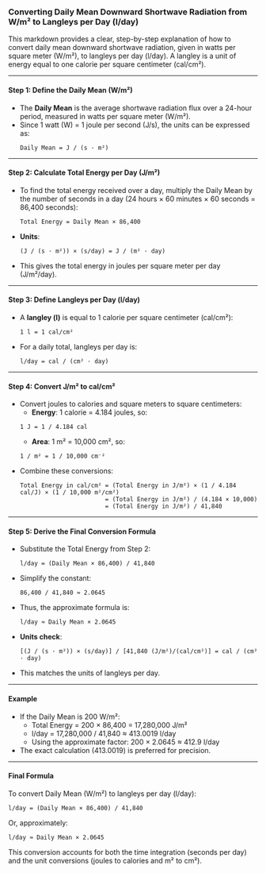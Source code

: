 
### Converting Daily Mean Downward Shortwave Radiation from W/m² to Langleys per Day (l/day)

This markdown provides a clear, step-by-step explanation of how to convert daily mean downward shortwave radiation, given in watts per square meter (W/m²), to langleys per day (l/day). A langley is a unit of energy equal to one calorie per square centimeter (cal/cm²).

---

#### Step 1: Define the Daily Mean (W/m²)
- The **Daily Mean** is the average shortwave radiation flux over a 24-hour period, measured in watts per square meter (W/m²).
- Since 1 watt (W) = 1 joule per second (J/s), the units can be expressed as:
    ```
    Daily Mean = J / (s · m²)
    ```

---

#### Step 2: Calculate Total Energy per Day (J/m²)
- To find the total energy received over a day, multiply the Daily Mean by the number of seconds in a day (24 hours × 60 minutes × 60 seconds = 86,400 seconds):
    ```
    Total Energy = Daily Mean × 86,400
    ```
- **Units**:
    ```
    (J / (s · m²)) × (s/day) = J / (m² · day)
    ```
- This gives the total energy in joules per square meter per day (J/m²/day).

---

#### Step 3: Define Langleys per Day (l/day)
- A **langley (l)** is equal to 1 calorie per square centimeter (cal/cm²):
    ```
    1 l = 1 cal/cm²
    ```
- For a daily total, langleys per day is:
    ```
    l/day = cal / (cm² · day)
    ```

---

#### Step 4: Convert J/m² to cal/cm²
- Convert joules to calories and square meters to square centimeters:
    - **Energy**: 1 calorie = 4.184 joules, so:
    ```
    1 J = 1 / 4.184 cal
    ```
    - **Area**: 1 m² = 10,000 cm², so:
    ```
    1 / m² = 1 / 10,000 cm⁻²
    ```
- Combine these conversions:
    ```
    Total Energy in cal/cm² = (Total Energy in J/m²) × (1 / 4.184 cal/J) × (1 / 10,000 m²/cm²)
                            = (Total Energy in J/m²) / (4.184 × 10,000)
                            = (Total Energy in J/m²) / 41,840
    ```

---

#### Step 5: Derive the Final Conversion Formula
- Substitute the Total Energy from Step 2:
    ```
    l/day = (Daily Mean × 86,400) / 41,840
    ```
- Simplify the constant:
    ```
    86,400 / 41,840 ≈ 2.0645
    ```
- Thus, the approximate formula is:
    ```
    l/day ≈ Daily Mean × 2.0645
    ```
- **Units check**:
    ```
    [(J / (s · m²)) × (s/day)] / [41,840 (J/m²)/(cal/cm²)] = cal / (cm² · day)
    ```
- This matches the units of langleys per day.

---

#### Example
- If the Daily Mean is 200 W/m²:
    - Total Energy = 200 × 86,400 = 17,280,000 J/m²
    - l/day = 17,280,000 / 41,840 ≈ 413.0019 l/day
    - Using the approximate factor: 200 × 2.0645 ≈ 412.9 l/day
- The exact calculation (413.0019) is preferred for precision.

---

#### Final Formula
To convert Daily Mean (W/m²) to langleys per day (l/day):
```
l/day = (Daily Mean × 86,400) / 41,840
```
Or, approximately:
```
l/day ≈ Daily Mean × 2.0645
```

This conversion accounts for both the time integration (seconds per day) and the unit conversions (joules to calories and m² to cm²).
